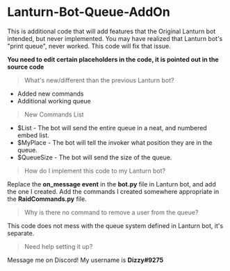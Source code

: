 # Lanturn-Bot-Queue-AddOn
This is additional code that will add features that the Original Lanturn bot intended, but never implemented.
You may have realized that Lanturn bot's "print queue", never worked. This code will fix that issue.

**You need to edit certain placeholders in the code, it is pointed out in the source code**

>What's new/different than the previous Lanturn bot?
* Added new commands
* Additional working queue

>New Commands List
* $List - The bot will send the entire queue in a neat, and numbered embed list.
* $MyPlace - The bot will tell the invoker what position they are in the queue.
* $QueueSize - The bot will send the size of the queue.

>How do I implement this code to my Lanturn bot?

Replace the **on_message event** in the **bot.py** file in Lanturn bot, and add the one I created.
Add the commands I created somewhere appropriate in the **RaidCommands.py** file.

>Why is there no command to remove a user from the queue?

This code does not mess with the queue system defined in Lanturn bot, it's separate.

>Need help setting it up?

Message me on Discord! My username is **Dizzy#9275**

